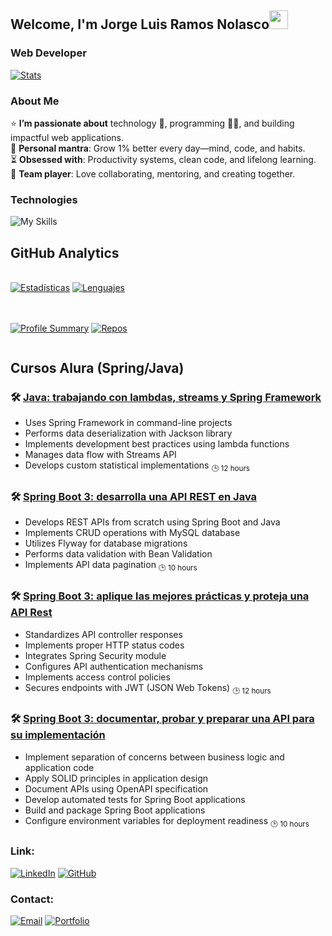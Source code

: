 ## Welcome, I'm Jorge Luis Ramos Nolasco<img width="30px" src="https://raw.githubusercontent.com/iampavangandhi/iampavangandhi/master/gifs/Hi.gif">
### Web Developer
[![Stats](https://github-profile-summary-cards.vercel.app/api/cards/stats?username=jolurn&theme=github_dark)](https://github.com/jolurn)

### About Me
⭐ **I’m passionate about** technology 🤖, programming 👨‍💻, and building impactful web applications.  
🌿 **Personal mantra**: Grow 1% better every day—mind, code, and habits.  
⏳ **Obsessed with**: Productivity systems, clean code, and lifelong learning.  
🤝 **Team player**: Love collaborating, mentoring, and creating together.  

### Technologies
![My Skills](https://skillicons.dev/icons?i=html,css,js,react,nodejs,python,django,spring,firebase,postgresql,mysql,mongodb,sqlite,git,github,aws,azure,figma,wordpress,flask,tensorflow,vscode)

## GitHub Analytics
<div style="display: grid; grid-template-columns: repeat(auto-fit, minmax(300px, 1fr)); gap: 20px; margin: 20px 0;">

<!-- Tarjetas automáticas -->

[![Estadísticas](https://github-readme-stats.vercel.app/api?username=jolurn&show_icons=true&theme=radical&hide_border=true&include_all_commits=true)](https://github.com/jolurn)
[![Lenguajes](https://github-readme-stats.vercel.app/api/top-langs/?username=jolurn&layout=compact&theme=radical&hide_border=true)](https://github.com/jolurn)

[![Profile Summary](https://github-profile-summary-cards.vercel.app/api/cards/profile-details?username=jolurn&theme=github_dark)](https://github.com/jolurn)
[![Repos](https://github-profile-summary-cards.vercel.app/api/cards/repos-per-language?username=jolurn&theme=github_dark)](https://github.com/jolurn)

</div>

## Cursos Alura (Spring/Java)

### 🛠️ [Java: trabajando con lambdas, streams y Spring Framework](https://app.aluracursos.com/course/java-trabajando-lambdas-streams-spring-framework)
- Uses Spring Framework in command-line projects
- Performs data deserialization with Jackson library
- Implements development best practices using lambda functions
- Manages data flow with Streams API
- Develops custom statistical implementations
<sub>🕒 12 hours </sub>

### 🛠️ [Spring Boot 3: desarrolla una API REST en Java](https://app.aluracursos.com/course/spring-boot-3-dessarrola-api-rest-java)
- Develops REST APIs from scratch using Spring Boot and Java
- Implements CRUD operations with MySQL database
- Utilizes Flyway for database migrations
- Performs data validation with Bean Validation
- Implements API data pagination
<sub>🕒 10 hours </sub>

### 🛠️ [Spring Boot 3: aplique las mejores prácticas y proteja una API Rest](https://app.aluracursos.com/course/spring-boot-3-aplique-mejores-practicas-proteja-api-rest)
- Standardizes API controller responses
- Implements proper HTTP status codes
- Integrates Spring Security module
- Configures API authentication mechanisms
- Implements access control policies
- Secures endpoints with JWT (JSON Web Tokens)
<sub>🕒 12 hours </sub>

### 🛠️ [Spring Boot 3: documentar, probar y preparar una API para su implementación](https://app.aluracursos.com/course/spring-boot-3-documentar-probar-preparar-api-implementacion)
- Implement separation of concerns between business logic and application code
- Apply SOLID principles in application design
- Document APIs using OpenAPI specification
- Develop automated tests for Spring Boot applications
- Build and package Spring Boot applications
- Configure environment variables for deployment readiness
<sub>🕒 10 hours </sub>

### Link:

[![LinkedIn](https://img.shields.io/badge/LinkedIn-0077B5?style=flat-square&logo=linkedin&logoColor=white)](https://www.linkedin.com/in/jramosn/)
[![GitHub](https://img.shields.io/badge/GitHub-181717?style=flat-square&logo=github&logoColor=white)](https://github.com/jolurn)

### Contact:

[![Email](https://img.shields.io/badge/Email-D14836?style=flat-square&logo=gmail&logoColor=white)](jolurn7@gmail.com)
[![Portfolio](https://img.shields.io/badge/Portfolio-FF5722?style=flat-square&logo=google-chrome&logoColor=white)](https://yourportfolio.com)


